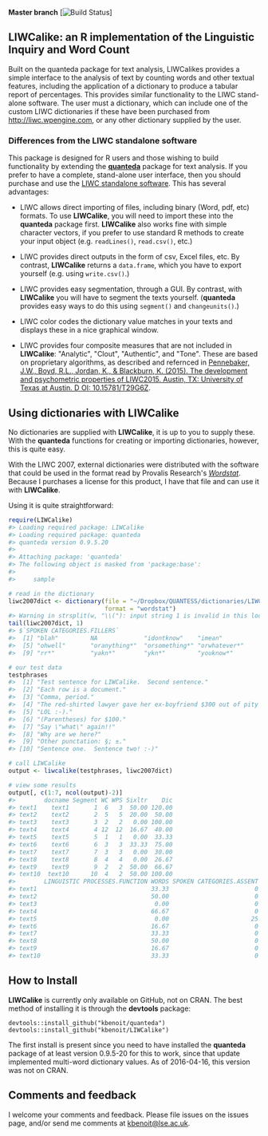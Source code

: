 **Master branch** \[![Build Status](https://travis-ci.org/kbenoit/LIWCalike.svg?branch=master)\]

LIWCalike: an R implementation of the Linguistic Inquiry and Word Count
-----------------------------------------------------------------------

Built on the quanteda package for text analysis, LIWCalikes provides a simple interface to the analysis of text by counting words and other textual features, including the application of a dictionary to produce a tabular report of percentages. This provides similar functionality to the LIWC stand-alone software. The user must a dictionary, which can include one of the custom LIWC dictionaries if these have been purchased from <http://liwc.wpengine.com>, or any other dictionary supplied by the user.

### Differences from the LIWC standalone software

This package is designed for R users and those wishing to build functionality by extending the [**quanteda**](https://github.com/kbenoit/quanteda) package for text analysis. If you prefer to have a complete, stand-alone user interface, then you should purchase and use the [LIWC standalone software](http://liwc.wpengine.com). This has several advantages:

-   LIWC allows direct importing of files, including binary (Word, pdf, etc) formats. To use **LIWCalike**, you will need to import these into the **quanteda** package first.
    **LIWCalike** also works fine with simple character vectors, if you prefer to use standard R methods to create your input object (e.g. `readLines()`, `read.csv()`, etc.)

-   LIWC provides direct outputs in the form of csv, Excel files, etc. By contrast, **LIWCalike** returns a `data.frame`, which you have to export yourself (e.g. using `write.csv()`.)

-   LIWC provides easy segmentation, through a GUI. By contrast, with **LIWCalike** you will have to segment the texts yourself. (**quanteda** provides easy ways to do this using `segment()` and `changeunits()`.)

-   LIWC color codes the dictionary value matches in your texts and displays these in a nice graphical window.

-   LIWC provides four composite measures that are not included in **LIWCalike**: "Analytic", "Clout", "Authentic", and "Tone". These are based on proprietary algorithms, as described and refernced in [Pennebaker, J.W., Boyd, R.L., Jordan, K., & Blackburn, K. (2015). The development and psychometric properties of LIWC2015. Austin, TX: University of Texas at Austin. D OI: 10.15781/T29G6Z](http://liwc.wpengine.com/wp-content/uploads/2015/11/LIWC2015_LanguageManual.pdf).

Using dictionaries with LIWCalike
---------------------------------

No dictionaries are supplied with **LIWCalike**, it is up to you to supply these. With the **quanteda** functions for creating or importing dictionaries, however, this is quite easy.

With the LIWC 2007, external dictionaries were distributed with the software that could be used in the format read by Provalis Research's [*Wordstat*](http://provalisresearch.com/products/content-analysis-software/). Because I purchases a license for this product, I have that file and can use it with **LIWCalike**.

Using it is quite straightforward:

``` r
require(LIWCalike)
#> Loading required package: LIWCalike
#> Loading required package: quanteda
#> quanteda version 0.9.5.20
#> 
#> Attaching package: 'quanteda'
#> The following object is masked from 'package:base':
#> 
#>     sample

# read in the dictionary
liwc2007dict <- dictionary(file = "~/Dropbox/QUANTESS/dictionaries/LIWC/LIWC2007.cat", 
                           format = "wordstat")
#> Warning in strsplit(w, "\\("): input string 1 is invalid in this locale
tail(liwc2007dict, 1)
#> $`SPOKEN CATEGORIES.FILLERS`
#>  [1] "blah"         NA             "idontknow"    "imean"       
#>  [5] "ohwell"       "oranything*"  "orsomething*" "orwhatever*" 
#>  [9] "rr*"          "yakn*"        "ykn*"         "youknow*"

# our test data
testphrases
#>  [1] "Test sentence for LIWCalike.  Second sentence."                   
#>  [2] "Each row is a document."                                          
#>  [3] "Comma, period."                                                   
#>  [4] "The red-shirted lawyer gave her ex-boyfriend $300 out of pity :(."
#>  [5] "LOL :-)."                                                         
#>  [6] "(Parentheses) for $100."                                          
#>  [7] "Say \"what\" again!!"                                             
#>  [8] "Why are we here?"                                                 
#>  [9] "Other punctation: §; ±."                                          
#> [10] "Sentence one.  Sentence two! :-)"

# call LIWCalike
output <- liwcalike(testphrases, liwc2007dict)

# view some results
output[, c(1:7, ncol(output)-2)]
#>        docname Segment WC WPS Sixltr    Dic
#> text1    text1       1  6   3  50.00 120.00
#> text2    text2       2  5   5  20.00  50.00
#> text3    text3       3  2   2   0.00 100.00
#> text4    text4       4 12  12  16.67  40.00
#> text5    text5       5  1   1   0.00  33.33
#> text6    text6       6  3   3  33.33  75.00
#> text7    text7       7  3   3   0.00  30.00
#> text8    text8       8  4   4   0.00  26.67
#> text9    text9       9  2   2  50.00  66.67
#> text10  text10      10  4   2  50.00 100.00
#>        LINGUISTIC PROCESSES.FUNCTION WORDS SPOKEN CATEGORIES.ASSENT
#> text1                                33.33                        0
#> text2                                50.00                        0
#> text3                                 0.00                        0
#> text4                                66.67                        0
#> text5                                 0.00                       25
#> text6                                16.67                        0
#> text7                                33.33                        0
#> text8                                50.00                        0
#> text9                                16.67                        0
#> text10                               33.33                        0
```

How to Install
--------------

**LIWCalike** is currently only available on GitHub, not on CRAN. The best method of installing it is through the **devtools** package:

    devtools::install_github("kbenoit/quanteda")
    devtools::install_github("kbenoit/LIWCalike")

The first install is present since you need to have installed the **quanteda** package of at least version 0.9.5-20 for this to work, since that update implemented multi-word dictionary values. As of 2016-04-16, this version was not on CRAN.

Comments and feedback
---------------------

I welcome your comments and feedback. Please file issues on the issues page, and/or send me comments at <kbenoit@lse.ac.uk>.
